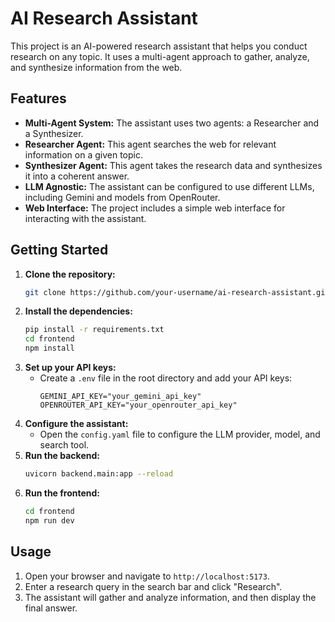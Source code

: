# AI Research Assistant

This project is an AI-powered research assistant that helps you conduct research on any topic. It uses a multi-agent approach to gather, analyze, and synthesize information from the web.

## Features

-   **Multi-Agent System:** The assistant uses two agents: a Researcher and a Synthesizer.
-   **Researcher Agent:** This agent searches the web for relevant information on a given topic.
-   **Synthesizer Agent:** This agent takes the research data and synthesizes it into a coherent answer.
-   **LLM Agnostic:** The assistant can be configured to use different LLMs, including Gemini and models from OpenRouter.
-   **Web Interface:** The project includes a simple web interface for interacting with the assistant.

## Getting Started

1.  **Clone the repository:**
    ```bash
    git clone https://github.com/your-username/ai-research-assistant.git
    ```
2.  **Install the dependencies:**
    ```bash
    pip install -r requirements.txt
    cd frontend
    npm install
    ```
3.  **Set up your API keys:**
    -   Create a `.env` file in the root directory and add your API keys:
        ```
        GEMINI_API_KEY="your_gemini_api_key"
        OPENROUTER_API_KEY="your_openrouter_api_key"
        ```
4.  **Configure the assistant:**
    -   Open the `config.yaml` file to configure the LLM provider, model, and search tool.
5.  **Run the backend:**
    ```bash
    uvicorn backend.main:app --reload
    ```
6.  **Run the frontend:**
    ```bash
    cd frontend
    npm run dev
    ```

## Usage

1.  Open your browser and navigate to `http://localhost:5173`.
2.  Enter a research query in the search bar and click "Research".
3.  The assistant will gather and analyze information, and then display the final answer.
